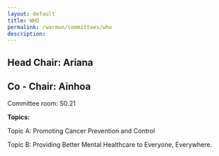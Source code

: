 ```yaml
---
layout: default
title: WHO
permalink: /warmun/committees/who
description:
---
```

## Head Chair: Ariana

## Co - Chair: Ainhoa

Committee room: S0.21

<b>Topics:</b>

  Topic A: Promoting Cancer Prevention and Control

  Topic B: Providing Better Mental Healthcare to Everyone, Everywhere.

